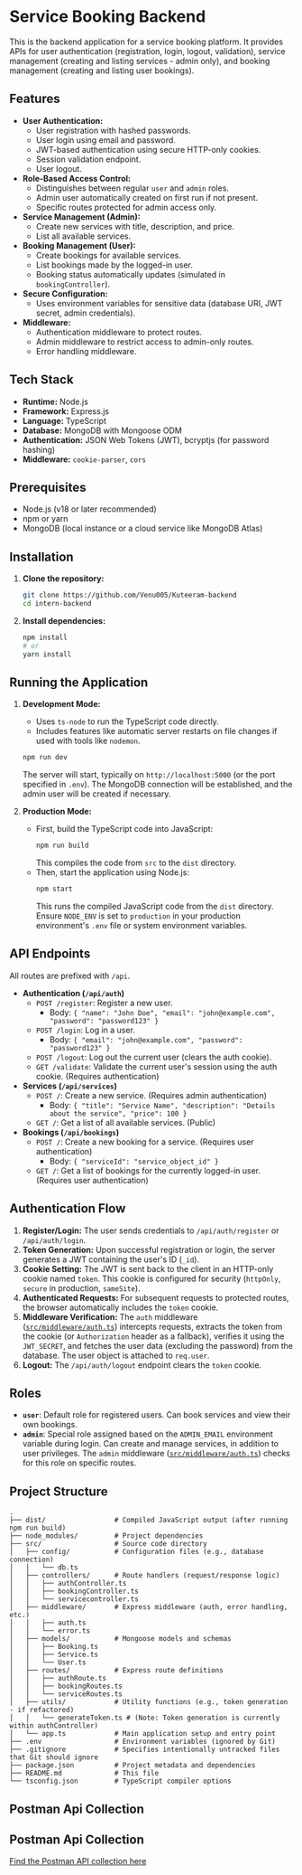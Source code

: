 # Service Booking Backend

This is the backend application for a service booking platform. It provides APIs for user authentication (registration, login, logout, validation), service management (creating and listing services - admin only), and booking management (creating and listing user bookings).

## Features

- **User Authentication:**
  - User registration with hashed passwords.
  - User login using email and password.
  - JWT-based authentication using secure HTTP-only cookies.
  - Session validation endpoint.
  - User logout.
- **Role-Based Access Control:**
  - Distinguishes between regular `user` and `admin` roles.
  - Admin user automatically created on first run if not present.
  - Specific routes protected for admin access only.
- **Service Management (Admin):**
  - Create new services with title, description, and price.
  - List all available services.
- **Booking Management (User):**
  - Create bookings for available services.
  - List bookings made by the logged-in user.
  - Booking status automatically updates (simulated in `bookingController`).
- **Secure Configuration:**
  - Uses environment variables for sensitive data (database URI, JWT secret, admin credentials).
- **Middleware:**
  - Authentication middleware to protect routes.
  - Admin middleware to restrict access to admin-only routes.
  - Error handling middleware.

## Tech Stack

- **Runtime:** Node.js
- **Framework:** Express.js
- **Language:** TypeScript
- **Database:** MongoDB with Mongoose ODM
- **Authentication:** JSON Web Tokens (JWT), bcryptjs (for password hashing)
- **Middleware:** `cookie-parser`, `cors`

## Prerequisites

- Node.js (v18 or later recommended)
- npm or yarn
- MongoDB (local instance or a cloud service like MongoDB Atlas)

## Installation

1.  **Clone the repository:**
    ```bash
    git clone https://github.com/Venu005/Kuteeram-backend
    cd intern-backend
    ```
2.  **Install dependencies:**
    ```bash
    npm install
    # or
    yarn install
    ```





## Running the Application

1.  **Development Mode:**

    - Uses `ts-node` to run the TypeScript code directly.
    - Includes features like automatic server restarts on file changes if used with tools like `nodemon`.

    ```bash
    npm run dev
    ```

    The server will start, typically on `http://localhost:5000` (or the port specified in `.env`). The MongoDB connection will be established, and the admin user will be created if necessary.

2.  **Production Mode:**
    - First, build the TypeScript code into JavaScript:
      ```bash
      npm run build
      ```
      This compiles the code from `src` to the `dist` directory.
    - Then, start the application using Node.js:
      ```bash
      npm start
      ```
      This runs the compiled JavaScript code from the `dist` directory. Ensure `NODE_ENV` is set to `production` in your production environment's `.env` file or system environment variables.

## API Endpoints

All routes are prefixed with `/api`.

- **Authentication (`/api/auth`)**
  - `POST /register`: Register a new user.
    - Body: `{ "name": "John Doe", "email": "john@example.com", "password": "password123" }`
  - `POST /login`: Log in a user.
    - Body: `{ "email": "john@example.com", "password": "password123" }`
  - `POST /logout`: Log out the current user (clears the auth cookie).
  - `GET /validate`: Validate the current user's session using the auth cookie. (Requires authentication)
- **Services (`/api/services`)**
  - `POST /`: Create a new service. (Requires admin authentication)
    - Body: `{ "title": "Service Name", "description": "Details about the service", "price": 100 }`
  - `GET /`: Get a list of all available services. (Public)
- **Bookings (`/api/bookings`)**
  - `POST /`: Create a new booking for a service. (Requires user authentication)
    - Body: `{ "serviceId": "service_object_id" }`
  - `GET /`: Get a list of bookings for the currently logged-in user. (Requires user authentication)

## Authentication Flow

1.  **Register/Login:** The user sends credentials to `/api/auth/register` or `/api/auth/login`.
2.  **Token Generation:** Upon successful registration or login, the server generates a JWT containing the user's ID (`_id`).
3.  **Cookie Setting:** The JWT is sent back to the client in an HTTP-only cookie named `token`. This cookie is configured for security (`httpOnly`, `secure` in production, `sameSite`).
4.  **Authenticated Requests:** For subsequent requests to protected routes, the browser automatically includes the `token` cookie.
5.  **Middleware Verification:** The `auth` middleware ([`src/middleware/auth.ts`](src/middleware/auth.ts)) intercepts requests, extracts the token from the cookie (or `Authorization` header as a fallback), verifies it using the `JWT_SECRET`, and fetches the user data (excluding the password) from the database. The user object is attached to `req.user`.
6.  **Logout:** The `/api/auth/logout` endpoint clears the `token` cookie.

## Roles

- **`user`**: Default role for registered users. Can book services and view their own bookings.
- **`admin`**: Special role assigned based on the `ADMIN_EMAIL` environment variable during login. Can create and manage services, in addition to user privileges. The `admin` middleware ([`src/middleware/auth.ts`](src/middleware/auth.ts)) checks for this role on specific routes.

## Project Structure

```
.
├── dist/                 # Compiled JavaScript output (after running npm run build)
├── node_modules/         # Project dependencies
├── src/                  # Source code directory
│   ├── config/           # Configuration files (e.g., database connection)
│   │   └── db.ts
│   ├── controllers/      # Route handlers (request/response logic)
│   │   ├── authController.ts
│   │   ├── bookingController.ts
│   │   └── servicecontroller.ts
│   ├── middleware/       # Express middleware (auth, error handling, etc.)
│   │   ├── auth.ts
│   │   └── error.ts
│   ├── models/           # Mongoose models and schemas
│   │   ├── Booking.ts
│   │   ├── Service.ts
│   │   └── User.ts
│   ├── routes/           # Express route definitions
│   │   ├── authRoute.ts
│   │   ├── bookingRoutes.ts
│   │   └── serviceRoutes.ts
│   ├── utils/            # Utility functions (e.g., token generation - if refactored)
│   │   └── generateToken.ts # (Note: Token generation is currently within authController)
│   └── app.ts            # Main application setup and entry point
├── .env                  # Environment variables (ignored by Git)
├── .gitignore            # Specifies intentionally untracked files that Git should ignore
├── package.json          # Project metadata and dependencies
├── README.md             # This file
└── tsconfig.json         # TypeScript compiler options
```
## Postman Api Collection
## Postman Api Collection
[Find the Postman API collection here](https://www.postman.com/satellite-operator-42903359/workspace/my-workspace/collection/27500107-77b30f81-3531-4351-907a-25473e6c2740?action=share&creator=27500107&active-environment=27500107-68996419-1979-4d7e-8500-1c7b00d89dda)
